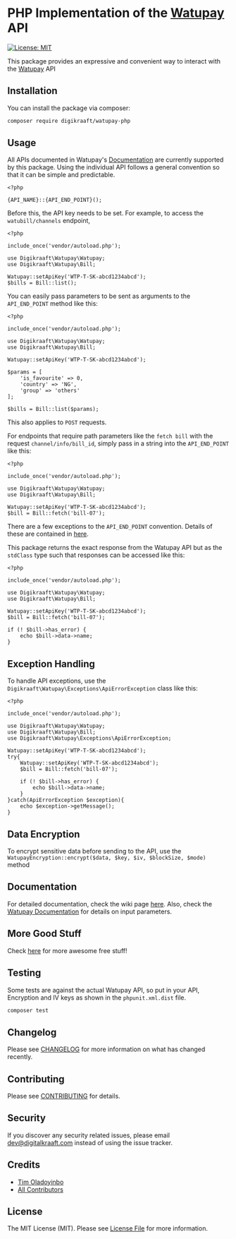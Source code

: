 # PHP Implementation of the [Watupay](https://watu.global/) API
[![License: MIT](https://img.shields.io/badge/License-MIT-yellow.svg)](https://opensource.org/licenses/MIT)

This package provides an expressive and convenient way to interact with the [Watupay](https://watu.global/) API

## Installation

You can install the package via composer:

```bash
composer require digikraaft/watupay-php
```

## Usage

All APIs documented in Watupay's [Documentation](https://docs.watu.global/?version=latest) are currently supported by this package.
Using the individual API follows a general convention so that it can be simple and predictable.

```
<?php 

{API_NAME}::{API_END_POINT}();

```
Before this, the API key needs to be set. For example, to access the `watubill/channels` endpoint,
```
<?php 

include_once('vendor/autoload.php');

use Digikraaft\Watupay\Watupay;
use Digikraaft\Watupay\Bill;

Watupay::setApiKey('WTP-T-SK-abcd1234abcd');
$bills = Bill::list();

```
You can easily pass parameters to be sent as arguments to the `API_END_POINT` method like this:
```
<?php

include_once('vendor/autoload.php');

use Digikraaft\Watupay\Watupay;
use Digikraaft\Watupay\Bill;

Watupay::setApiKey('WTP-T-SK-abcd1234abcd');

$params = [
    'is_favourite' => 0,
    'country' => 'NG',
    'group' => 'others'
];

$bills = Bill::list($params);

```

This also applies to `POST` requests.

For endpoints that require path parameters like the `fetch bill` with the request `channel/info/bill_id`,
simply pass in a string into the `API_END_POINT` like this:

```
<?php

include_once('vendor/autoload.php');

use Digikraaft\Watupay\Watupay;
use Digikraaft\Watupay\Bill;

Watupay::setApiKey('WTP-T-SK-abcd1234abcd');
$bill = Bill::fetch('bill-07');

```

There are a few exceptions to the `API_END_POINT` convention. Details of these are contained in 
[here](../../wiki).

This package returns the exact response from the Watupay API but as the `stdClass` type such that responses can be accessed like this:

```
<?php

include_once('vendor/autoload.php');

use Digikraaft\Watupay\Watupay;
use Digikraaft\Watupay\Bill;

Watupay::setApiKey('WTP-T-SK-abcd1234abcd');
$bill = Bill::fetch('bill-07');

if (! $bill->has_error) {
    echo $bill->data->name;
}

```
## Exception Handling   
To handle API exceptions, use the `Digikraaft\Watupay\Exceptions\ApiErrorException` class like this:

```
<?php

include_once('vendor/autoload.php');

use Digikraaft\Watupay\Watupay;
use Digikraaft\Watupay\Bill;
use Digikraaft\Watupay\Exceptions\ApiErrorException;

Watupay::setApiKey('WTP-T-SK-abcd1234abcd');
try{
    Watupay::setApiKey('WTP-T-SK-abcd1234abcd');
    $bill = Bill::fetch('bill-07');
    
    if (! $bill->has_error) {
        echo $bill->data->name;
    }
}catch(ApiErrorException $exception){
    echo $exception->getMessage();
}

```
## Data Encryption
To encrypt sensitive data before sending to the API, use the `WatupayEncryption::encrypt($data, $key, $iv, $blockSize, $mode)` method

## Documentation
For detailed documentation, check the wiki page [here](../../wiki).
Also, check the [Watupay Documentation](https://docs.watu.global/?version=latest) for details on input parameters.

## More Good Stuff
Check [here](https://github.com/digikraaft) for more awesome free stuff!

## Testing
Some tests are against the actual Watupay API, so put in your API, Encryption and IV keys
as shown in the `phpunit.xml.dist` file.

``` bash
composer test
```
## Changelog

Please see [CHANGELOG](CHANGELOG.md) for more information on what has changed recently.

## Contributing

Please see [CONTRIBUTING](CONTRIBUTING.md) for details.

## Security

If you discover any security related issues, please email dev@digitalkraaft.com instead of using the issue tracker.

## Credits

- [Tim Oladoyinbo](https://github.com/timoladoyinbo)
- [All Contributors](../../contributors)

## License

The MIT License (MIT). Please see [License File](LICENSE.md) for more information.


